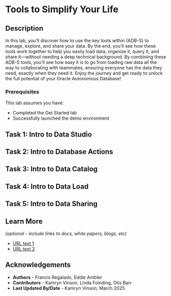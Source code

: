 # Tools to Simplify Your Life

## Description

In this lab, you’ll discover how to use the key tools within (ADB-S) to manage, explore, and share your data. By the end, you’ll see how these tools work together to help you easily load data, organize it, query it, and share it—without needing a deep technical background. By combining these ADB-S tools, you’ll see how easy it is to go from loading raw data all the way to collaborating with teammates, ensuring everyone has the data they need, exactly when they need it. Enjoy the journey and get ready to unlock the full potential of your Oracle Autonomous Database!

### Prerequisites

This lab assumes you have:
* Completed the Get Started lab
* Successfully launched the demo environment

## Task 1: Intro to Data Studio


## Task 2: Intro to Database Actions 
 
   
## Task 3: Intro to Data Catalog 


## Task 4: Intro to Data Load


## Task 5: Intro to Data Sharing 


## Learn More

*(optional - include links to docs, white papers, blogs, etc)*

* [URL text 1](http://docs.oracle.com)
* [URL text 2](http://docs.oracle.com)

## Acknowledgements
* **Authors** - Francis Regalado, Eddie Ambler
* **Contributors** -  Kamryn Vinson, Linda Foinding, Otis Barr
* **Last Updated By/Date** - Kamryn Vinson, March 2025
